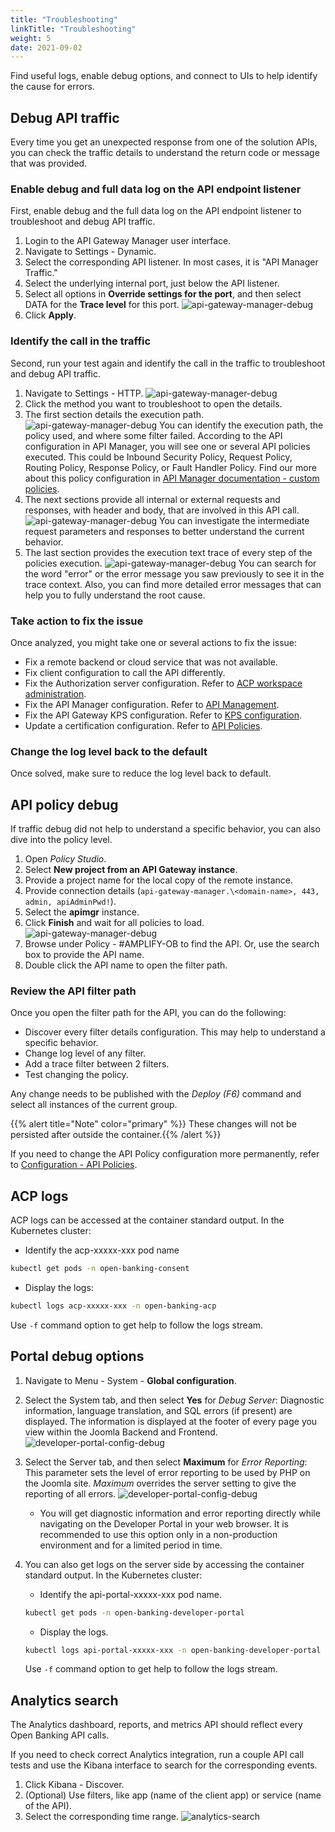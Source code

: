 ```yaml
---
title: "Troubleshooting"
linkTitle: "Troubleshooting"
weight: 5
date: 2021-09-02
---
```

Find useful logs, enable debug options, and connect to UIs to help identify the cause for errors.

## Debug API traffic

Every time you get an unexpected response from one of the solution APIs, you can check the traffic details to understand the return code or message that was provided.

### Enable debug and full data log on the API endpoint listener

First, enable debug and the full data log on the API endpoint listener to troubleshoot and debug API traffic.

1. Login to the API Gateway Manager user interface.
2. Navigate to Settings - Dynamic.
3. Select the corresponding API listener. In most cases, it is "API Manager Traffic."
4. Select the underlying internal port, just below the API listener.
5. Select all options in **Override settings for the port**, and then select DATA for the **Trace level**  for this port.
![api-gateway-manager-debug](/Images/api-gateway-manager-debug.png)
6. Click **Apply**.

### Identify the call in the traffic

Second, run your test again and identify the call in the traffic to troubleshoot and debug API traffic.

1. Navigate to Settings - HTTP.
![api-gateway-manager-debug](/Images/api-gateway-manager-traffic-list.png)
2. Click the method you want to troubleshoot to open the details.
3. The first section details the execution path.
![api-gateway-manager-debug](/Images/api-gateway-manager-traffic-execution-path.png)
You can identify the execution path, the policy used, and where some filter failed. According to the API configuration in API Manager, you will see one or several API policies executed. This could be Inbound Security Policy, Request Policy, Routing Policy, Response Policy, or Fault Handler Policy. Find our more about this policy configuration in [API Manager documentation - custom policies](https://docs.axway.com/bundle/axway-open-docs/page/docs/apim_administration/apimgr_admin/api_mgmt_custom_policies/index.html).
4. The next sections provide all internal or external requests and responses, with header and body, that are involved in this API call.
![api-gateway-manager-debug](/Images/api-gateway-manager-traffic-requests.png)
You can investigate the intermediate request parameters and responses to better understand the current behavior.
5. The last section provides the execution text trace of every step of the policies execution.
![api-gateway-manager-debug](/Images/api-gateway-manager-traffic-trace.png)
You can search for the word "error" or the error message you saw previously to see it in the trace context. Also, you can find more detailed error messages that can help you to fully understand the root cause.

### Take action to fix the issue

Once analyzed, you might take one or several actions to fix the issue:

* Fix a remote backend or cloud service that was not available.
* Fix client configuration to call the API differently.
* Fix the Authorization server configuration. Refer to [ACP workspace administration](https://docs.authorization.cloudentity.com/guides/workspace_admin/).
* Fix the API Manager configuration. Refer to [API Management](/docs/configuration/api-manager#api-management).
* Fix the API Gateway KPS configuration. Refer to [KPS configuration](/docs/configuration/api-gateway#kps-configuration).
* Update a certification configuration. Refer to [API Policies](/docs/configuration/api-gateway#api-policies).

### Change the log level back to the default

Once solved, make sure to reduce the log level back to default.

## API policy debug

If traffic debug did not help to understand a specific behavior, you can also dive into the policy level.

1. Open *Policy Studio*.
2. Select **New project from an API Gateway instance**.
3. Provide a project name for the local copy of the remote instance.
4. Provide connection details  (`api-gateway-manager.\<domain-name>, 443, admin, apiAdminPwd!`).
5. Select the **apimgr** instance.
6. Click **Finish** and wait for all policies to load.
![api-gateway-manager-debug](/Images/apim-policy-studio-api-containers.png)
7. Browse under Policy - #AMPLIFY-OB to find the API. Or, use the search box to provide the API name.
8. Double click the API name to open the filter path.

### Review the API filter path

Once you open the filter path for the API, you can do the following:

* Discover every filter details configuration. This may help to understand a specific behavior.
* Change log level of any filter.
* Add a trace filter between 2 filters.
* Test changing the policy.

Any change needs to be published with the *Deploy (F6)* command and select all instances of the current group.

{{% alert title="Note" color="primary" %}} These changes will not be persisted after outside the container.{{% /alert %}}

If you need to change the API Policy configuration more permanently, refer to [Configuration - API Policies](/docs/configuration/api-gateway#api-policies).

## ACP logs

ACP logs can be accessed at the container standard output. In the Kubernetes cluster:

* Identify the acp-xxxxx-xxx pod name

```bash
kubectl get pods -n open-banking-consent 
```

* Display the logs:

```bash
kubectl logs acp-xxxxx-xxx -n open-banking-acp 
```

Use `-f` command option to get help to follow the logs stream.

## Portal debug options

1. Navigate to Menu - System - **Global configuration**.
2. Select the System tab, and then select **Yes** for *Debug Server*: Diagnostic information, language translation, and SQL errors (if present) are displayed. The information is displayed at the footer of every page you view within the Joomla Backend and Frontend.
![developer-portal-config-debug](/Images/developer-portal-config-debug.png)
3. Select the Server tab, and then select **Maximum** for *Error Reporting*: This parameter sets the level of error reporting to be used by PHP on the Joomla site. *Maximum* overrides the server setting to give the reporting of all errors.
![developer-portal-config-debug](/Images/developer-portal-config-error-reporting.png)
   * You will get diagnostic information and error reporting directly while navigating on the Developer Portal in your web browser. It is recommended to use this option only in a non-production environment and for a limited period in time.
4. You can also get logs on the server side by accessing the container standard output. In the Kubernetes cluster:
    * Identify the api-portal-xxxxx-xxx pod name.

    ```bash
    kubectl get pods -n open-banking-developer-portal 
    ```

    * Display the logs.

    ```bash
    kubectl logs api-portal-xxxxx-xxx -n open-banking-developer-portal 
    ```
    Use `-f` command option to get help to follow the logs stream.

## Analytics search

The Analytics dashboard, reports, and metrics API should reflect every Open Banking API calls.

If you need to check correct Analytics integration, run a couple API call tests and use the Kibana interface to search for the corresponding events.

1. Click Kibana - Discover.
2. (Optional) Use filters, like app (name of the client app) or service (name of the API).
3. Select the corresponding time range.
![analytics-search](/Images/analytics-search.png)
